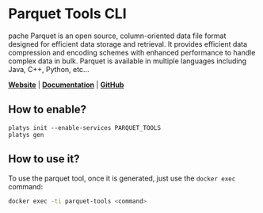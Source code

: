 # Parquet Tools CLI

pache Parquet is an open source, column-oriented data file format designed for efficient data storage and retrieval. It provides efficient data compression and encoding schemes with enhanced performance to handle complex data in bulk. Parquet is available in multiple languages including Java, C++, Python, etc...

**[Website](https://parquet.apache.org/)** | **[Documentation](https://parquet.apache.org/docs/)** | **[GitHub](https://github.com/apache/parquet-mr/)**

## How to enable?

```
platys init --enable-services PARQUET_TOOLS
platys gen
```

## How to use it?

To use the parquet tool, once it is generated, just use the `docker exec` command:

```bash
docker exec -ti parquet-tools <command>
```